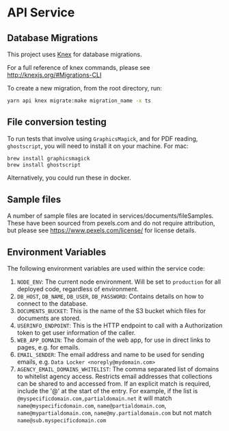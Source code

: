 # API Service

## Database Migrations

This project uses [Knex](http://knexjs.org) for database migrations.

For a full reference of knex commands, please see http://knexjs.org/#Migrations-CLI

To create a new migration, from the root directory, run:

```bash
yarn api knex migrate:make migration_name -x ts
```

## File conversion testing

To run tests that involve using `GraphicsMagick`, and for PDF reading, `ghostscript`, you will need to install it on your machine. For mac:

```bash
brew install graphicsmagick
brew install ghostscript
```

Alternatively, you could run these in docker.

## Sample files

A number of sample files are located in services/documents/fileSamples. These have been sourced from pexels.com and do not require attribution, but please see https://www.pexels.com/license/ for license details.

## Environment Variables

The following environment variables are used within the service code:

1. `NODE_ENV`: The current node environment. Will be set to `production` for all deployed code, regardless of environment.
1. `DB_HOST`, `DB_NAME`, `DB_USER`, `DB_PASSWORD`: Contains details on how to connect to the database.
1. `DOCUMENTS_BUCKET`: This is the name of the S3 bucket which files for documents are stored.
1. `USERINFO_ENDPOINT`: This is the HTTP endpoint to call with a Authorization token to get user information of the caller.
1. `WEB_APP_DOMAIN`: The domain of the web app, for use in direct links to pages, e.g. for emails.
1. `EMAIL_SENDER`: The email address and name to be used for sending emails, e.g. `Data Locker <noreply@mydomain.com>`
1. `AGENCY_EMAIL_DOMAINS_WHITELIST`: The comma separated list of domains to whitelist agency access. Restricts email addresses that collections can be shared to and accessed from. If an explicit match is required, include the '@' at the start of the entry. For example, if the list is `@myspecificdomain.com,partialdomain.net` it will match `name@myspecificdomain.com`, `name@partialdomain.com`, `name@mypartialdomain.com`, `name@my.partialdomain.com` but not match `name@sub.myspecificdomain.com`
